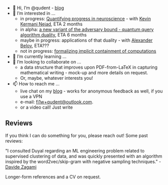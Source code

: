 - 👋 Hi, I’m @qudent - [blog](https://qudent.github.io)
- 👀 I’m interested in ...
   - in progress: [Quantifying progress in neuroscience](https://qudent.github.io/posts/2022/06/intro-neuroscience-progress-studies/) - with [Kevin Kermani Nejad](https://bristolcnu.github.io/people/RPC_kevin_nejad/index.html), ETA 2 months
   - in alpha: [a new variant of the adversary bound - quantum query algorithm duality](https://github.com/qudent/RhoPaths), ETA 6 months
   - maybe in progress: applications of that duality - with [Alexander Belov](http://home.lu.lv/~belovs/), ETA???
   - not in progress: [formalizing implicit containment of computations](https://qudent.github.io/posts/2022/04/implicit-computations/)
- 🌱 I’m currently learning ...
- 💞️ I’m looking to collaborate on ...
    - a data structure that improves upon PDF-from-LaTeX in capturing mathematical writing - mock-up and more details on request.
    - Or, maybe, whatever interests you!
- 📫 How to reach me ...
   - live chat on my [blog](https://qudent.github.io) - works for anonymous feedback as well, if you use a VPN
   - e-mail: fi1w+qudent@outlook.com.
   - or a video call! Just write

Reviews
-------
If you think I can do something for you, please reach out! Some past reviews:

"I consulted Duyal regarding an ML engineering problem related to supervised clustering of data, and was quickly presented with an algorithm inspired by the word2vec/skip-gram with negative sampling techniques." - [Davide Zagami](https://davidezagami.github.io/)

Longer-form references and a CV on request.
